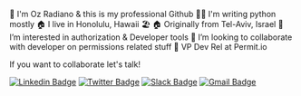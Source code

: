 👋 I'm Oz Radiano & this is my professional Github
👨‍💻 I'm writing python mostly
🏠 I live in Honolulu, Hawaii 🏖️
🏠 Originally from Tel-Aviv, Israel
👀 I’m interested in authorization & Developer tools
💞️ I’m looking to collaborate with developer on permissions related stuff
💼 VP Dev Rel at Permit.io 

If you want to collaborate let's talk!

[![Linkedin Badge](https://img.shields.io/badge/-ozradiano-blue?logo=Linkedin&logoColor=white&link=https://www.linkedin.com/in/ozradiano/)](https://www.linkedin.com/in/ozradiano/)
[![Twitter Badge](https://img.shields.io/badge/-ozradiano-blue?logo=twitter&logoColor=white&link=https://twitter.com/ozradiano)](https://twitter.com/ozradiano)
[![Slack Badge](https://img.shields.io/badge/-ozradiano-blue?logo=slack&logoColor=white&link=https://join.slack.com/t/permit-io/shared_invite/zt-nz6yjgnp-RlP9rtOPwO0n0aH_vLbmBQ)](https://join.slack.com/t/permit-io/shared_invite/zt-nz6yjgnp-RlP9rtOPwO0n0aH_vLbmBQ)
[![Gmail Badge](https://img.shields.io/badge/-ozradiano-blue?logo=gmail&logoColor=white&link=mailto:oz@permit.io)](mailto:oz@permit.io)
